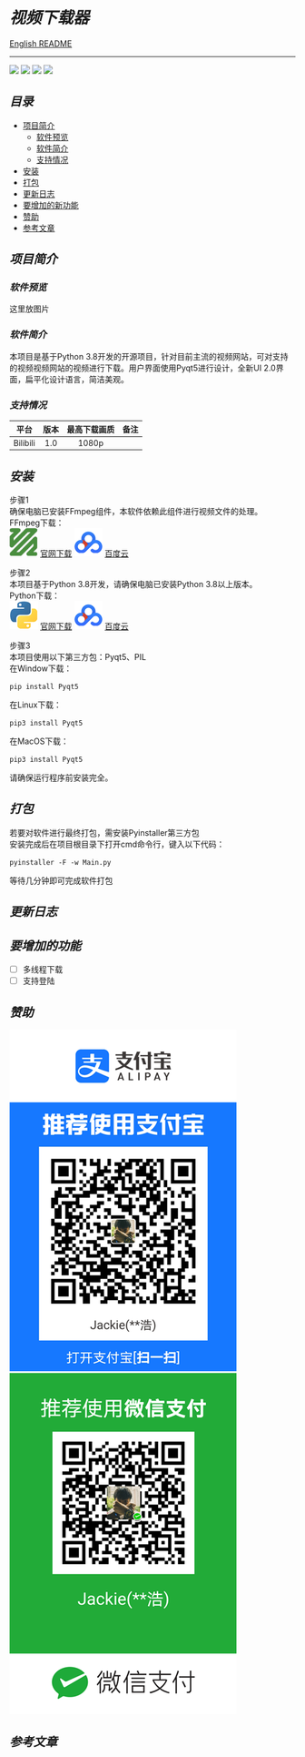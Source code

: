 
# *视频下载器*
[English README]()
***
![](https://img.shields.io/github/release/JackieCooo/VideoDownloader?style=flat-square)
![](https://img.shields.io/github/last-commit/JackieCooo/VideoDownloader?style=flat-square)
![](https://img.shields.io/static/v1?label=Pyqt5&message=v5.14.2&color=blue?style=flat-square)
![](https://img.shields.io/github/license/JackieCooo/VideoDownloader?style=flat-square&color=yellow)

## *目录*
- [项目简介](#项目简介)
    - [软件预览](#软件预览)
    - [软件简介](#软件简介)
    - [支持情况]()
- [安装](安装)
- [打包](打包)
- [更新日志](更新日志)
- [要增加的新功能](要增加的新功能)
- [赞助](赞助)
- [参考文章](#参考文章)

## *项目简介*

### *软件预览*
这里放图片  

### *软件简介*
本项目是基于Python 3.8开发的开源项目，针对目前主流的视频网站，可对支持的视频视频网站的视频进行下载。用户界面使用Pyqt5进行设计，全新UI 2.0界面，扁平化设计语言，简洁美观。

### *支持情况*
|平台|版本|最高下载画质|备注|
|:----:|:----:|:----:|:----:|
|Bilibili|1.0|1080p||


## *安装*
步骤1  
确保电脑已安装FFmpeg组件，本软件依赖此组件进行视频文件的处理。  
FFmpeg下载：  
![](https://github.com/JackieCooo/VideoDownloader/blob/master/README%20icons/ffmepg_logo.png) [官网下载](http://ffmpeg.org/download.html)
![](./README%20icons/baiducloud_logo.png) [百度云]()

步骤2  
本项目基于Python 3.8开发，请确保电脑已安装Python 3.8以上版本。  
Python下载：  
![](./README%20icons/python_logo.png) [官网下载](https://www.python.org/downloads/)
![](./README%20icons/baiducloud_logo.png) [百度云]()  

步骤3  
本项目使用以下第三方包：Pyqt5、PIL  
在Window下载：  
```commandline
pip install Pyqt5
```
在Linux下载：  
```commandline
pip3 install Pyqt5
```
在MacOS下载：  
```commandline
pip3 install Pyqt5
```
请确保运行程序前安装完全。  

## *打包*
若要对软件进行最终打包，需安装Pyinstaller第三方包  
安装完成后在项目根目录下打开cmd命令行，键入以下代码：  
```commandline
pyinstaller -F -w Main.py
```
等待几分钟即可完成软件打包  

## *更新日志*

## *要增加的功能*
- [ ] 多线程下载
- [ ] 支持登陆

## *赞助*
![支付宝](./icons/Alipay.png)
![微信](./icons/wechat_pay.png)

## *参考文章*
